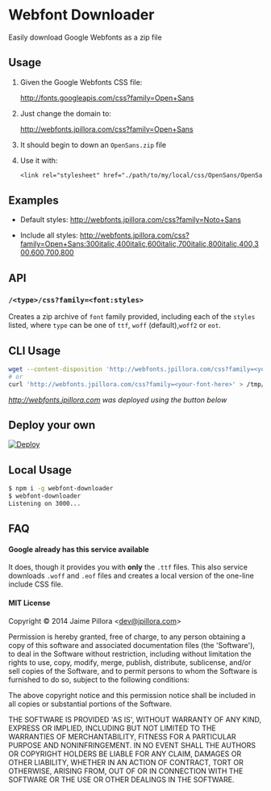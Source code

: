 # Webfont Downloader

Easily download Google Webfonts as a zip file

## Usage

1. Given the Google Webfonts CSS file:

	http://fonts.googleapis.com/css?family=Open+Sans

2. Just change the domain to:

	http://webfonts.jpillora.com/css?family=Open+Sans

3. It should begin to down an `OpenSans.zip` file

4. Use it with:

	``` css
	<link rel="stylesheet" href="./path/to/my/local/css/OpenSans/OpenSans.css">
	```

## Examples

* Default styles: http://webfonts.jpillora.com/css?family=Noto+Sans

* Include all styles: http://webfonts.jpillora.com/css?family=Open+Sans:300italic,400italic,600italic,700italic,800italic,400,300,600,700,800

## API

### `/<type>/css?family=<font:styles>`

Creates a zip archive of `font` family provided, including each of the `styles` listed, where `type` can be one of `ttf`, `woff` (default),`woff2` or `eot`.

## CLI Usage

``` sh
wget --content-disposition 'http://webfonts.jpillora.com/css?family=<your-font-here>'
# or
curl 'http://webfonts.jpillora.com/css?family=<your-font-here>' > /tmp/font.zip
```

*http://webfonts.jpillora.com was deployed using the button below*

## Deploy your own

[![Deploy](https://www.herokucdn.com/deploy/button.png)](https://heroku.com/deploy)

## Local Usage

``` sh
$ npm i -g webfont-downloader
$ webfont-downloader
Listening on 3000...
```

## FAQ

#### Google already has this service available

It does, though it provides you with **only** the `.ttf` files. This also service downloads
`.woff` and `.eof` files and creates a local version of the one-line include CSS file.

#### MIT License

Copyright © 2014 Jaime Pillora &lt;dev@jpillora.com&gt;

Permission is hereby granted, free of charge, to any person obtaining
a copy of this software and associated documentation files (the
'Software'), to deal in the Software without restriction, including
without limitation the rights to use, copy, modify, merge, publish,
distribute, sublicense, and/or sell copies of the Software, and to
permit persons to whom the Software is furnished to do so, subject to
the following conditions:

The above copyright notice and this permission notice shall be
included in all copies or substantial portions of the Software.

THE SOFTWARE IS PROVIDED 'AS IS', WITHOUT WARRANTY OF ANY KIND,
EXPRESS OR IMPLIED, INCLUDING BUT NOT LIMITED TO THE WARRANTIES OF
MERCHANTABILITY, FITNESS FOR A PARTICULAR PURPOSE AND NONINFRINGEMENT.
IN NO EVENT SHALL THE AUTHORS OR COPYRIGHT HOLDERS BE LIABLE FOR ANY
CLAIM, DAMAGES OR OTHER LIABILITY, WHETHER IN AN ACTION OF CONTRACT,
TORT OR OTHERWISE, ARISING FROM, OUT OF OR IN CONNECTION WITH THE
SOFTWARE OR THE USE OR OTHER DEALINGS IN THE SOFTWARE.
